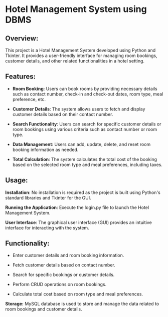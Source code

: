 # Hotel Management System using DBMS

## Overview:

This project is a Hotel Management System developed using Python and Tkinter. It provides a user-friendly interface for managing room bookings, customer details, and other related functionalities in a hotel setting.

## Features:

- **Room Booking**: Users can book rooms by providing necessary details such as contact number, check-in and check-out dates, room type, meal preference, etc.

- **Customer Details**: The system allows users to fetch and display customer details based on their contact number.

- **Search Functionality**: Users can search for specific customer details or room bookings using various criteria such as contact number or room type.

- **Data Management**: Users can add, update, delete, and reset room booking information as needed.

- **Total Calculation**: The system calculates the total cost of the booking based on the selected room type and meal preferences, including taxes.

## Usage:

**Installation**: No installation is required as the project is built using Python's standard libraries and Tkinter for the GUI.

**Running the Application**: Execute the login.py file to launch the Hotel Management System.

**User Interface**: The graphical user interface (GUI) provides an intuitive interface for interacting with the system.

## Functionality:

- Enter customer details and room booking information.

- Fetch customer details based on contact number.

- Search for specific bookings or customer details.

- Perform CRUD operations on room bookings.

- Calculate total cost based on room type and meal preferences.

**Storage:** MySQL database is used to store and manage the data related to room bookings and customer details.
